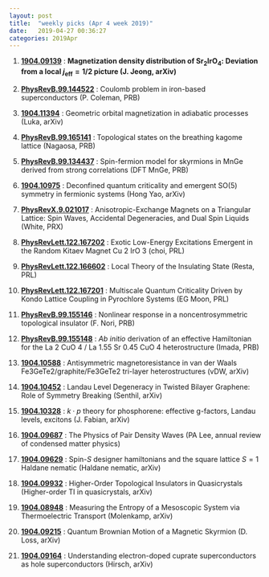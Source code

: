 ```yaml
---
layout: post
title:  "weekly picks (Apr 4 week 2019)"
date:   2019-04-27 00:36:27
categories: 2019Apr
---
```



1. **[1904.09139](http://arxiv.org/abs/1904.09139)** : **Magnetization density distribution of Sr$_2$IrO$_4$: Deviation from a local $j_\text{eff}=1/2$ picture (J. Jeong, arXiv)**


1. **[PhysRevB.99.144522](https://link.aps.org/doi/10.1103/PhysRevB.99.144522)** : Coulomb problem in iron-based superconductors (P. Coleman, PRB)

1. **[1904.11394](http://arxiv.org/abs/1904.11394)** : Geometric orbital magnetization in adiabatic processes (Luka, arXiv)

1. **[PhysRevB.99.165141](https://link.aps.org/doi/10.1103/PhysRevB.99.165141)** : Topological states on the breathing kagome lattice (Nagaosa, PRB)

1. **[PhysRevB.99.134437](https://link.aps.org/doi/10.1103/PhysRevB.99.134437)** : Spin-fermion model for skyrmions in MnGe derived from strong correlations (DFT MnGe, PRB)

1. **[1904.10975](http://arxiv.org/abs/1904.10975)** : Deconfined quantum criticality and emergent SO(5) symmetry in fermionic systems (Hong Yao, arXiv)

1. **[PhysRevX.9.021017](https://link.aps.org/doi/10.1103/PhysRevX.9.021017)** : Anisotropic-Exchange Magnets on a Triangular Lattice: Spin Waves, Accidental Degeneracies, and Dual Spin Liquids (White, PRX)

1. **[PhysRevLett.122.167202](https://link.aps.org/doi/10.1103/PhysRevLett.122.167202)**	: Exotic Low-Energy Excitations Emergent in the Random Kitaev Magnet Cu 2 IrO 3 (choi, PRL)

1. **[PhysRevLett.122.166602](https://link.aps.org/doi/10.1103/PhysRevLett.122.166602)** : Local Theory of the Insulating State (Resta, PRL)

1. **[PhysRevLett.122.167201](https://link.aps.org/doi/10.1103/PhysRevLett.122.167201)** : Multiscale Quantum Criticality Driven by Kondo Lattice Coupling in Pyrochlore Systems (EG Moon, PRL)

1. **[PhysRevB.99.155146](https://link.aps.org/doi/10.1103/PhysRevB.99.155146)** : Nonlinear response in a noncentrosymmetric topological insulator (F. Nori, PRB)

1. **[PhysRevB.99.155148](https://link.aps.org/doi/10.1103/PhysRevB.99.155148)** : <i>Ab initio</i> derivation of an effective Hamiltonian for the La 2 CuO 4 / La 1.55 Sr 0.45 CuO 4 heterostructure (Imada, PRB)

1. **[1904.10588](http://arxiv.org/abs/1904.10588)** : Antisymmetric magnetoresistance in van der Waals Fe3GeTe2/graphite/Fe3GeTe2 tri-layer heterostructures (vDW, arXiv)

1. **[1904.10452](http://arxiv.org/abs/1904.10452)** : Landau Level Degeneracy in Twisted Bilayer Graphene: Role of Symmetry Breaking (Senthil, arXiv)

1. **[1904.10328](http://arxiv.org/abs/1904.10328)** : $k \cdot p$ theory for phosphorene: effective g-factors, Landau levels, excitons (J. Fabian, arXiv)

1. **[1904.09687](http://arxiv.org/abs/1904.09687)** : The Physics of Pair Density Waves (PA Lee, annual review of condensed matter physics)

1. **[1904.09629](http://arxiv.org/abs/1904.09629)** : Spin-$S$ designer hamiltonians and the square lattice $S=1$ Haldane nematic (Haldane nematic, arXiv)

1. **[1904.09932](http://arxiv.org/abs/1904.09932)** : Higher-Order Topological Insulators in Quasicrystals (Higher-order TI in quasicrystals, arXiv)

1. **[1904.08948](http://arxiv.org/abs/1904.08948)** : Measuring the Entropy of a Mesoscopic System via Thermoelectric Transport (Molenkamp, arXiv)

1. **[1904.09215](http://arxiv.org/abs/1904.09215)** : Quantum Brownian Motion of a Magnetic Skyrmion (D. Loss, arXiv)

1. **[1904.09164](http://arxiv.org/abs/1904.09164)** : Understanding electron-doped cuprate superconductors as hole superconductors (Hirsch, arXiv)

